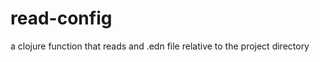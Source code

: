 read-config
===========

a clojure function that reads and .edn file relative to the project directory
